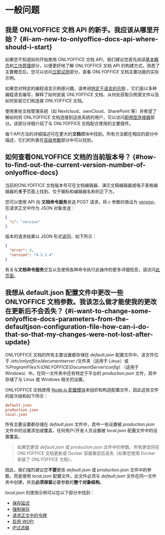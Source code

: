 ﻿---
sidebar_position: -12
---

# 一般问题

## 我是 ONLYOFFICE 文档 API 的新手。我应该从哪里开始？ {#i-am-new-to-onlyoffice-docs-api-where-should-i-start}

如果您不知道如何开始使用 ONLYOFFICE 文档 API，我们建议您首先阅读[基本概念](../../get-started/basic-concepts.md)和[工作原理](../../get-started/how-it-works/how-it-works.md)部分，以便更好地了解 ONLYOFFICE 文档 API 的构建方式。熟悉了主要概念后，您可以访问[立即试用](../../get-started/try-docs/try-docs.md)部分，查看 ONLYOFFICE 文档主要功能的实际示例。

如果您对特定的编程语言示例感兴趣，请参阅[特定于语言的示例](../../samples/language-specific-examples/language-specific-examples.md) ，它们是以多种编程语言编写，解释了如何安装 ONLYOFFICE 文档、从何处获取示例源文件以及如何安装它们和连接 ONLYOFFICE 文档。

使用某些文档管理系统（如 Nextcloud、ownCloud、SharePoint 等）并希望了解如何将 ONLYOFFICE 文档连接到这些系统的用户，可以访问[即用型连接器](../../get-started/ready-to-use-connectors/nextcloud-integration.md)部分。该部分详细介绍了与 ONLYOFFICE 文档配合使用的主要插件。

每个API方法的详细描述可在更大的**文档**模块中找到。所有方法都在相应的部分中描述，它们的列表在[高级参数](../../usage-api/advanced-parameters.md)部分中可以找到。

## 如何查看ONLYOFFICE 文档的当前版本号？ {#how-to-find-out-the-current-version-number-of-onlyoffice-docs}

当前的ONLYOFFICE 文档版本号可在文档编辑器、演示文稿编辑器或电子表格编辑器的**关于**页面上找到，位于徽标和编辑器名称的正下方。

您可以使用 API 向 **文档命令服务**发送 POST 请求。将 *c* 参数的值设为 [version](../../additional-api/command-service/version.md)，在请求正文中作为 JSON 对象发送：

  ``` json
  {
    "c": "version"
  }
  ```

版本的请求结果以 JSON 形式返回，如下所示：

  ``` json
  {
    "error": 0,
    "version": "4.3.1.4"
  }
  ```

有关与**文档命令服务**交互以及使用各种命令执行此操作的更多详细信息，请访问[此页面](../../additional-api/command-service/command-service.md)。

## 我想从 default.json 配置文件中更改一些 ONLYOFFICE 文档参数。我该怎么做才能使我的更改在更新后不会丢失？ {#i-want-to-change-some-onlyoffice-docs-parameters-from-the-defaultjson-configuration-file-how-can-i-do-that-so-that-my-changes-were-not-lost-after-update}

ONLYOFFICE 文档的所有主要设置都存储在 *default.json* 配置文件中，该文件位于 */etc/onlyoffice/documentserver* /文件夹（适用于 Linux）或 *%ProgramFiles%\ONLYOFFICE\DocumentServer\config\\* （适用于 Windows）中。在同一文件夹中还有特定于平台的 *production.json* 文件，其中存储了与 Linux 或 Windows 相关的设置。

ONLYOFFICE 文档使用 [Node.js 配置模块](https://www.npmjs.com/package/config)来组织和构造配置文件，因此这些文件的层次结构如下所示：

  ``` ini
  default.json
  production.json
  local.json
  ```

所有主要设置都存储在 *default.json* 文件中，其中一些设置被 *production.json* 文件中的设置添加或覆盖，任何用户/开发人员设置被 *local.json* 配置文件中的设置覆盖。

> 如果您更改 *default.json* 或 *production.json* 文件中的参数，所有更改将在 ONLYOFFICE 文档更新或 Docker 容器重启后丢失（如果您使用 Docker 安装了 ONLYOFFICE 文档）。

因此，我们强烈建议您**不要**更改 *default.json* 或 *production.json* 文件中的参数，而是使用 *local.json* 配置文件。此文件必须与 *default.json* 文件在同一文件夹中创建，并且**必须保留**必要参数的**整个对象结构**。

*local.json* 的使用示例可以在以下部分中找到：

- [保存延迟](../../get-started/how-it-works/saving-file.md#save-delay)
- [强制保存](../../get-started/how-it-works/saving-file.md#force-saving)
- [请求正文中的令牌](../../additional-api/signature/request/token-in-body.md)
- [启用 WOPI](../../using-wopi/overview.md#enabling-wopi)
- [IP过滤器](../../using-wopi/overview.md#ip-filter)
